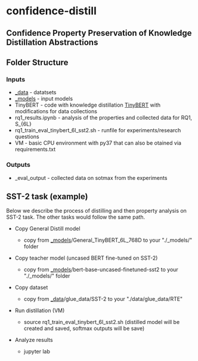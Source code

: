 # confidence-distill
## Confidence Property Preservation of Knowledge Distillation Abstractions

## Folder Structure
### Inputs
* [_data](https://drive.google.com/drive/folders/1JY0JfuAKHCTQxMLoI8Bc8pgW9FdtcXTC?usp=share_link) - datatsets
* [_models](https://drive.google.com/drive/folders/1SA12d_mQf-Z6oG3tpCeAKWt2UV_JfjhQ?usp=share_link) - input models 
* TinyBERT - code with knowledge distillation [TinyBERT](https://arxiv.org/abs/1909.10351) with modifications for data collections
* rq1_results.ipynb - analysis of the properties and collected data for RQ1, S_{6L}
* rq1_train_eval_tinybert_6l_sst2.sh - runfile for experiments/research questions
* VM - basic CPU environment with py37 that can also be otained via requirements.txt

### Outputs
* _eval_output - collected data on sotmax from the experiments

##  SST-2 task (example)
Below we describe the process of distilling and then property analysis on SST-2 task.
The other tasks would follow the same path.


* Copy General Distill model
  * copy from [_models](https://drive.google.com/drive/folders/1SA12d_mQf-Z6oG3tpCeAKWt2UV_JfjhQ?usp=share_link)/General_TinyBERT_6L_768D  to your "./_models/" folder 

* Copy teacher model (uncased BERT fine-tuned on SST-2)
  * copy from [_models](https://drive.google.com/drive/folders/1SA12d_mQf-Z6oG3tpCeAKWt2UV_JfjhQ?usp=share_link)/bert-base-uncased-finetuned-sst2  to your "./_models/" folder 

* Copy dataset
  * copy from [_data](https://drive.google.com/drive/folders/1JY0JfuAKHCTQxMLoI8Bc8pgW9FdtcXTC?usp=share_link)/glue_data/SST-2 to your "./data/glue_data/RTE"

* Run distillation (VM)
   * source rq1_train_eval_tinybert_6l_sst2.sh
(distilled model will be created and saved, softmax outputs will be save)

* Analyze results
  * jupyter lab


